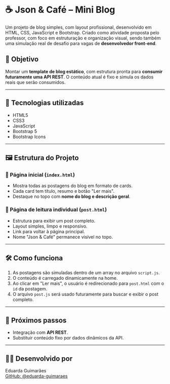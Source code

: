 # ☕ Json & Café – Mini Blog

Um projeto de blog simples, com layout profissional, desenvolvido em HTML, CSS, JavaScript e Bootstrap. Criado como atividade proposta pelo professor, com foco em estruturação e organização visual, sendo também uma simulação real de desafio para vagas de **desenvolvedor front-end**.

## 📌 Objetivo

Montar um **template de blog estático**, com estrutura pronta para **consumir futuramente uma API REST**. O conteúdo atual é fixo e simula os dados reais que serão consumidos.

---

## 🧩 Tecnologias utilizadas

- HTML5
- CSS3
- JavaScript
- Bootstrap 5
- Bootstrap Icons

---

## 🖼️ Estrutura do Projeto

### 📄 Página inicial (`index.html`)

- Mostra todas as postagens do blog em formato de cards.
- Cada card tem título, resumo e botão "Ler mais".
- Destaque no topo com **nome do blog e descrição geral**.

### 📄 Página de leitura individual (`post.html`)

- Estrutura para exibir um post completo.
- Layout simples, limpo e responsivo.
- Link para voltar à página principal.
- Nome "Json & Café" permanece visível no topo.

---

## 🛠️ Como funciona

1. As postagens são simuladas dentro de um array no arquivo `script.js`.
2. O conteúdo é carregado dinamicamente na home.
3. Ao clicar em "Ler mais", o usuário é redirecionado para `post.html` com o `id` da postagem.
4. O arquivo `post.js` será usado futuramente para buscar e exibir o post completo.

---

## 🚀 Próximos passos

- Integração com **API REST**.
- Substituir conteúdo fixo por dados dinâmicos da API.

---

## 👩‍💻 Desenvolvido por

Eduarda Guimarães  
[GitHub: @eduarda-guimaraes](https://github.com/eduarda-guimaraes)


